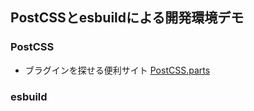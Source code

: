 ## PostCSSとesbuildによる開発環境デモ

### PostCSS

- ブラグインを探せる便利サイト [PostCSS.parts
](https://www.postcss.parts/)

### esbuild
